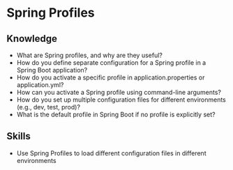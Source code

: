 # Spring Profiles

## Knowledge

* What are Spring profiles, and why are they useful?
* How do you define separate configuration for a Spring profile in a Spring Boot application?
* How do you activate a specific profile in application.properties or application.yml?
* How can you activate a Spring profile using command-line arguments?
* How do you set up multiple configuration files for different environments (e.g., dev, test, prod)?
* What is the default profile in Spring Boot if no profile is explicitly set?

## Skills

* Use Spring Profiles to load different configuration files in different environments